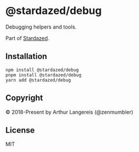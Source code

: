@stardazed/debug
================
Debugging helpers and tools.

Part of [Stardazed](https://github.com/stardazed/stardazed).

Installation
------------
```
npm install @stardazed/debug
pnpm install @stardazed/debug
yarn add @stardazed/debug
```

Copyright
---------
© 2018-Present by Arthur Langereis (@zenmumbler)

License
-------
MIT
